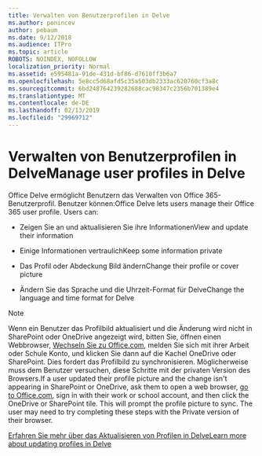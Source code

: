 ```yaml
---
title: Verwalten von Benutzerprofilen in Delve
ms.author: ponincev
author: pebaum
ms.date: 9/12/2018
ms.audience: ITPro
ms.topic: article
ROBOTS: NOINDEX, NOFOLLOW
localization_priority: Normal
ms.assetid: e595481a-91de-431d-bf86-d7610ff3b6a7
ms.openlocfilehash: 5e8cc5d68afd5c35a503db2333ac620760cf3a8c
ms.sourcegitcommit: 6bd248764239282688cac98347c2356b701389e4
ms.translationtype: MT
ms.contentlocale: de-DE
ms.lasthandoff: 02/13/2019
ms.locfileid: "29969712"
---
```

# <a name="manage-user-profiles-in-delve"></a><span data-ttu-id="da65a-102">Verwalten von Benutzerprofilen in Delve</span><span class="sxs-lookup"><span data-stu-id="da65a-102">Manage user profiles in Delve</span></span>

<span data-ttu-id="da65a-p101">Office Delve ermöglicht Benutzern das Verwalten von Office 365-Benutzerprofil. Benutzer können:</span><span class="sxs-lookup"><span data-stu-id="da65a-p101">Office Delve lets users manage their Office 365 user profile. Users can:</span></span>
  
- <span data-ttu-id="da65a-105">Zeigen Sie an und aktualisieren Sie ihre Informationen</span><span class="sxs-lookup"><span data-stu-id="da65a-105">View and update their information</span></span>
    
- <span data-ttu-id="da65a-106">Einige Informationen vertraulich</span><span class="sxs-lookup"><span data-stu-id="da65a-106">Keep some information private</span></span>
    
- <span data-ttu-id="da65a-107">Das Profil oder Abdeckung Bild ändern</span><span class="sxs-lookup"><span data-stu-id="da65a-107">Change their profile or cover picture</span></span>
    
- <span data-ttu-id="da65a-108">Ändern Sie das Sprache und die Uhrzeit-Format für Delve</span><span class="sxs-lookup"><span data-stu-id="da65a-108">Change the language and time format for Delve</span></span>
    
> [!NOTE]
> <span data-ttu-id="da65a-p102">Wenn ein Benutzer das Profilbild aktualisiert und die Änderung wird nicht in SharePoint oder OneDrive angezeigt wird, bitten Sie, öffnen einen Webbrowser, [Wechseln Sie zu Office.com](https://www.office.com), melden Sie sich mit ihrer Arbeit oder Schule Konto, und klicken Sie dann auf die Kachel OneDrive oder SharePoint. Dies fordert das Profilbild zu synchronisieren. Möglicherweise muss dem Benutzer versuchen, diese Schritte mit der privaten Version des Browsers.</span><span class="sxs-lookup"><span data-stu-id="da65a-p102">If a user updated their profile picture and the change isn't appearing in SharePoint or OneDrive, ask them to open a web browser, [go to Office.com](https://www.office.com), sign in with their work or school account, and then click the OneDrive or SharePoint tile. This will prompt the profile picture to sync. The user may need to try completing these steps with the Private version of their browser.</span></span> 
  
[<span data-ttu-id="da65a-111">Erfahren Sie mehr über das Aktualisieren von Profilen in Delve</span><span class="sxs-lookup"><span data-stu-id="da65a-111">Learn more about updating profiles in Delve</span></span>](https://go.microsoft.com/fwlink/?linkid=735070)
  

